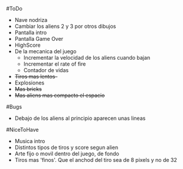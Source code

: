 #ToDo

- Nave nodriza
- Cambiar los aliens 2 y 3 por otros dibujos
- Pantalla intro
- Pantalla Game Over
- HighScore
- De la mecanica del juego
  - Incrementar la velocidad de los aliens cuando bajan
  - Incrementar el rate of fire
  - Contador de vidas
- ~~Tiros mas lentos-~~
- Explosiones
- ~~Mas bricks~~
- ~~Mas aliens mas compacto el espacio~~

#Bugs
- Debajo de los aliens al principio aparecen unas lineas

#NiceToHave

- Musica intro
- Distintos tipos de tiros y score segun alien
- Arte fijo o movil dentro del juego, de fondo
- Tiros mas 'finos'. Que el anchod del tiro sea de 8 pixels y no de 32